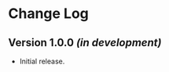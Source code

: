 Change Log
==========

Version 1.0.0 *(in development)*
--------------------------------

 * Initial release.